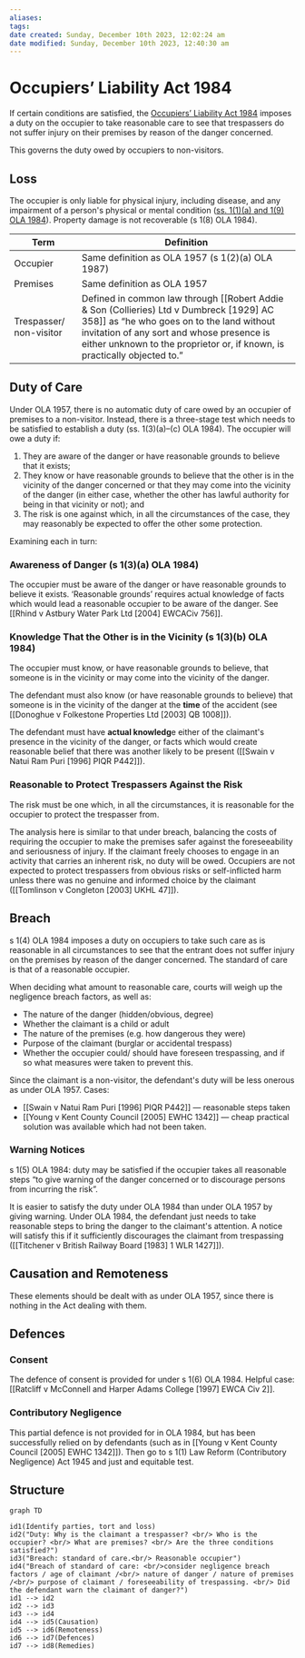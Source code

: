 ```yaml
---
aliases: 
tags: 
date created: Sunday, December 10th 2023, 12:02:24 am
date modified: Sunday, December 10th 2023, 12:40:30 am
---
```


# Occupiers’ Liability Act 1984

If certain conditions are satisfied, the [Occupiers’ Liability Act 1984](https://www.legislation.gov.uk/ukpga/1984/3/contents) imposes a duty on the occupier to take reasonable care to see that trespassers do not suffer injury on their premises by reason of the danger concerned.

This governs the duty owed by occupiers to non-visitors.

## Loss

The occupier is only liable for physical injury, including disease, and any impairment of a person's physical or mental condition ([ss. 1(1)(a) and 1(9) OLA 1984](https://www.legislation.gov.uk/ukpga/1984/3/section/1)). Property damage is not recoverable (s 1(8) OLA 1984).

Term | Definition
---|---
Occupier | Same definition as OLA 1957 (s 1(2)(a) OLA 1987)
Premises | Same definition as OLA 1957
Trespasser/ non-visitor | Defined in common law through [[Robert Addie & Son (Collieries) Ltd v Dumbreck [1929] AC 358]] as “he who goes on to the land without invitation of any sort and whose presence is either unknown to the proprietor or, if known, is practically objected to.”

## Duty of Care

Under OLA 1957, there is no automatic duty of care owed by an occupier of premises to a non-visitor. Instead, there is a three-stage test which needs to be satisfied to establish a duty (ss. 1(3)(a)–(c) OLA 1984). The occupier will owe a duty if:

1. They are aware of the danger or have reasonable grounds to believe that it exists;
2. They know or have reasonable grounds to believe that the other is in the vicinity of the danger concerned or that they may come into the vicinity of the danger (in either case, whether the other has lawful authority for being in that vicinity or not); and
3. The risk is one against which, in all the circumstances of the case, they may reasonably be expected to offer the other some protection.

Examining each in turn:

### Awareness of Danger (s 1(3)(a) OLA 1984)

The occupier must be aware of the danger or have reasonable grounds to believe it exists. ‘Reasonable grounds’ requires actual knowledge of facts which would lead a reasonable occupier to be aware of the danger. See [[Rhind v Astbury Water Park Ltd [2004] EWCACiv 756]].

### Knowledge That the Other is in the Vicinity (s 1(3)(b) OLA 1984)

The occupier must know, or have reasonable grounds to believe, that someone is in the vicinity or may come into the vicinity of the danger.

The defendant must also know (or have reasonable grounds to believe) that someone is in the vicinity of the danger at the **time** of the accident (see [[Donoghue v Folkestone Properties Ltd [2003] QB 1008]]).

The defendant must have **actual knowledg**e either of the claimant's presence in the vicinity of the danger, or facts which would create reasonable belief that there was another likely to be present ([[Swain v Natui Ram Puri [1996] PIQR P442]]).

### Reasonable to Protect Trespassers Against the Risk

The risk must be one which, in all the circumstances, it is reasonable for the occupier to protect the trespasser from.

The analysis here is similar to that under breach, balancing the costs of requiring the occupier to make the premises safer against the foreseeability and seriousness of injury. If the claimant freely chooses to engage in an activity that carries an inherent risk, no duty will be owed. Occupiers are not expected to protect trespassers from obvious risks or self-inflicted harm unless there was no genuine and informed choice by the claimant ([[Tomlinson v Congleton [2003] UKHL 47]]).

## Breach

s 1(4) OLA 1984 imposes a duty on occupiers to take such care as is reasonable in all circumstances to see that the entrant does not suffer injury on the premises by reason of the danger concerned. The standard of care is that of a reasonable occupier.

When deciding what amount to reasonable care, courts will weigh up the negligence breach factors, as well as:

- The nature of the danger (hidden/obvious, degree)
- Whether the claimant is a child or adult
- The nature of the premises (e.g. how dangerous they were)
- Purpose of the claimant (burglar or accidental trespass)
- Whether the occupier could/ should have foreseen trespassing, and if so what measures were taken to prevent this.

Since the claimant is a non-visitor, the defendant's duty will be less onerous as under OLA 1957. Cases:

- [[Swain v Natui Ram Puri [1996] PIQR P442]] — reasonable steps taken
- [[Young v Kent County Council [2005] EWHC 1342]] — cheap practical solution was available which had not been taken.

### Warning Notices

s 1(5) OLA 1984: duty may be satisfied if the occupier takes all reasonable steps “to give warning of the danger concerned or to discourage persons from incurring the risk”.

It is easier to satisfy the duty under OLA 1984 than under OLA 1957 by giving warning. Under OLA 1984, the defendant just needs to take reasonable steps to bring the danger to the claimant's attention. A notice will satisfy this if it sufficiently discourages the claimant from trespassing ([[Titchener v British Railway Board [1983] 1 WLR 1427]]).

## Causation and Remoteness

These elements should be dealt with as under OLA 1957, since there is nothing in the Act dealing with them.

## Defences

### Consent

The defence of consent is provided for under s 1(6) OLA 1984. Helpful case: [[Ratcliff v McConnell and Harper Adams College [1997] EWCA Civ 2]].

### Contributory Negligence

This partial defence is not provided for in OLA 1984, but has been successfully relied on by defendants (such as in [[Young v Kent County Council [2005] EWHC 1342]]). Then go to s 1(1) Law Reform (Contributory Negligence) Act 1945 and just and equitable test.

## Structure

```mermaid
graph TD

id1(Identify parties, tort and loss)
id2("Duty: Why is the claimant a trespasser? <br/> Who is the occupier? <br/> What are premises? <br/> Are the three conditions satisfied?")
id3("Breach: standard of care.<br/> Reasonable occupier")
id4("Breach of standard of care: <br/>consider negligence breach factors / age of claimant /<br/> nature of danger / nature of premises /<br/> purpose of claimant / foreseeability of trespassing. <br/> Did the defendant warn the claimant of danger?")
id1 --> id2
id2 --> id3
id3 --> id4
id4 --> id5(Causation)
id5 --> id6(Remoteness)
id6 --> id7(Defences)
id7 --> id8(Remedies)
```
